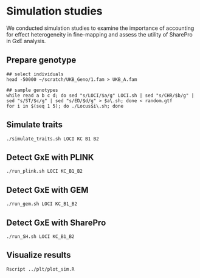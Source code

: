 # Simulation studies

We conducted simulation studies to examine the importance of accounting for effect heterogeneity in fine-mapping and assess the utility of SharePro in GxE analysis.

## Prepare genotype
```
## select individuals
head -50000 ~/scratch/UKB_Geno/1.fam > UKB_A.fam

## sample genotypes
while read a b c d; do sed "s/LOCI/$a/g" LOCI.sh | sed "s/CHR/$b/g" | sed "s/ST/$c/g" | sed "s/ED/$d/g" > $a\.sh; done < random.gtf
for i in $(seq 1 5); do ./Locus$i\.sh; done
```

## Simulate traits

```
./simulate_traits.sh LOCI KC B1 B2
```

## Detect GxE with PLINK

```
./run_plink.sh LOCI KC_B1_B2
```

## Detect GxE with GEM

```
./run_gem.sh LOCI KC_B1_B2
```

## Detect GxE with SharePro

```
./run_SH.sh LOCI KC_B1_B2
```

## Visualize results

```
Rscript ../plt/plot_sim.R
```